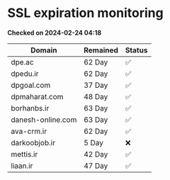 # SSL expiration monitoring

**Checked on 2024-02-24 04:18**

| Domain | Remained | Status       |
|--------|----------|--------------|
| dpe.ac     | 62 Day   | ✅ |
| dpedu.ir     | 62 Day   | ✅ |
| dpgoal.com     | 37 Day   | ✅ |
| dpmaharat.com     | 48 Day   | ✅ |
| borhanbs.ir     | 63 Day   | ✅ |
| danesh-online.com     | 63 Day   | ✅ |
| ava-crm.ir     | 62 Day   | ✅ |
| darkoobjob.ir     | 5 Day   | ❌ |
| mettis.ir     | 42 Day   | ✅ |
| liaan.ir     | 47 Day   | ✅ |
